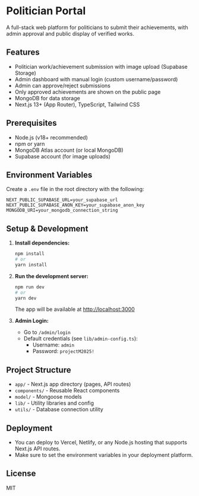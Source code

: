 # Politician Portal

A full-stack web platform for politicians to submit their achievements, with admin approval and public display of verified works.

## Features
- Politician work/achievement submission with image upload (Supabase Storage)
- Admin dashboard with manual login (custom username/password)
- Admin can approve/reject submissions
- Only approved achievements are shown on the public page
- MongoDB for data storage
- Next.js 13+ (App Router), TypeScript, Tailwind CSS

## Prerequisites
- Node.js (v18+ recommended)
- npm or yarn
- MongoDB Atlas account (or local MongoDB)
- Supabase account (for image uploads)

## Environment Variables
Create a `.env` file in the root directory with the following:

```
NEXT_PUBLIC_SUPABASE_URL=your_supabase_url
NEXT_PUBLIC_SUPABASE_ANON_KEY=your_supabase_anon_key
MONGODB_URI=your_mongodb_connection_string
```

## Setup & Development

1. **Install dependencies:**
   ```bash
   npm install
   # or
   yarn install
   ```

2. **Run the development server:**
   ```bash
   npm run dev
   # or
   yarn dev
   ```
   The app will be available at [http://localhost:3000](http://localhost:3000)

3. **Admin Login:**
   - Go to `/admin/login`
   - Default credentials (see `lib/admin-config.ts`):
     - Username: `admin`
     - Password: `projectM2025!`

## Project Structure
- `app/` - Next.js app directory (pages, API routes)
- `components/` - Reusable React components
- `model/` - Mongoose models
- `lib/` - Utility libraries and config
- `utils/` - Database connection utility

## Deployment
- You can deploy to Vercel, Netlify, or any Node.js hosting that supports Next.js API routes.
- Make sure to set the environment variables in your deployment platform.

## License
MIT
